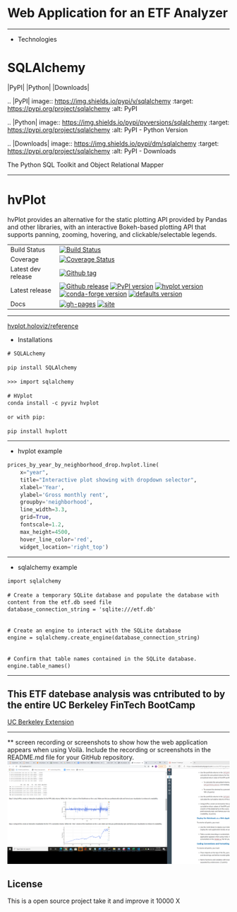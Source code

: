 
#  Web Application for an ETF Analyzer


---

* Technologies

SQLAlchemy
==========

|PyPI| |Python| |Downloads|

.. |PyPI| image:: https://img.shields.io/pypi/v/sqlalchemy
    :target: https://pypi.org/project/sqlalchemy
    :alt: PyPI

.. |Python| image:: https://img.shields.io/pypi/pyversions/sqlalchemy
    :target: https://pypi.org/project/sqlalchemy
    :alt: PyPI - Python Version

.. |Downloads| image:: https://img.shields.io/pypi/dm/sqlalchemy
    :target: https://pypi.org/project/sqlalchemy
    :alt: PyPI - Downloads


The Python SQL Toolkit and Object Relational Mapper

---

hvPlot
==========

hvPlot provides an alternative for the static plotting API provided by Pandas and other libraries, with an interactive Bokeh-based plotting API that supports panning, zooming, hovering, and clickable/selectable legends.

|    |    |
| --- | --- |
| Build Status | [![Build Status](https://github.com/holoviz/hvplot/workflows/tests/badge.svg)](https://github.com/holoviz/hvplot/actions?query=workflow%3Atests) |
| Coverage | [![Coverage Status](https://coveralls.io/repos/github/holoviz/hvplot/badge.svg?branch=master)](https://coveralls.io/github/holoviz/hvplot?branch=master) |
| Latest dev release | [![Github tag](https://img.shields.io/github/tag/holoviz/hvplot.svg?label=tag&colorB=11ccbb)](https://github.com/holoviz/hvplot/tags) |
| Latest release | [![Github release](https://img.shields.io/github/release/holoviz/hvplot.svg?label=tag&colorB=11ccbb)](https://github.com/holoviz/hvplot/releases) [![PyPI version](https://img.shields.io/pypi/v/hvplot.svg?colorB=cc77dd)](https://pypi.python.org/pypi/hvplot) [![hvplot version](https://img.shields.io/conda/v/pyviz/hvplot.svg?colorB=4488ff&style=flat)](https://anaconda.org/pyviz/hvplot) [![conda-forge version](https://img.shields.io/conda/v/conda-forge/hvplot.svg?label=conda%7Cconda-forge&colorB=4488ff)](https://anaconda.org/conda-forge/hvplot) [![defaults version](https://img.shields.io/conda/v/anaconda/hvplot.svg?label=conda%7Cdefaults&style=flat&colorB=4488ff)](https://anaconda.org/anaconda/hvplot) |
| Docs | [![gh-pages](https://img.shields.io/github/last-commit/holoviz/hvplot/gh-pages.svg)](https://github.com/holoviz/hvplot/tree/gh-pages) [![site](https://img.shields.io/website-up-down-green-red/http/hvplot.holoviz.org.svg)](http://hvplot.holoviz.org) |

---

[hvplot.holoviz/reference](https://hvplot.holoviz.org/reference/index.html)

* Installations 

```
# SQLALchemy

pip install SQLAlchemy

>>> import sqlalchemy

# HVplot
conda install -c pyviz hvplot

or with pip:

pip install hvplott

```


--- 

* hvplot example
```python
prices_by_year_by_neighborhood_drop.hvplot.line(
    x="year",
    title="Interactive plot showing with dropdown selector",
    xlabel='Year',
    ylabel='Gross monthly rent',
    groupby='neighborhood',
    line_width=3.3,
    grid=True,
    fontscale=1.2,
    max_height=4500,
    hover_line_color='red',
    widget_location='right_top')
```
---

* sqlalchemy example 
```
import sqlalchemy

# Create a temporary SQLite database and populate the database with content from the etf.db seed file
database_connection_string = 'sqlite:///etf.db'


# Create an engine to interact with the SQLite database
engine = sqlalchemy.create_engine(database_connection_string)


# Confirm that table names contained in the SQLite database.
engine.table_names()

```
---


## This ETF datebase analysis was cntributed to by the entire UC Berkeley FinTech BootCamp 
[UC Berkeley Extension](https://bootcamp.berkeley.edu/fintech/)

---

** screen recording or screenshots to show how the web application appears when using Voilà. Include the recording or screenshots in the README.md file for your GitHub repository.
![alt text](VOILIA_LINK.PNG)




## License

This is a open source project take it and improve it 10000 X

